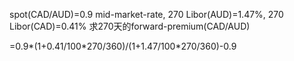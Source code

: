 spot(CAD/AUD)=0.9 mid-market-rate,
270 Libor(AUD)=1.47%,
270 Libor(CAD)=0.41%
求270天的forward-premium(CAD/AUD)

=0.9*(1+0.41/100\*270/360)/(1+1.47/100\*270/360)-0.9